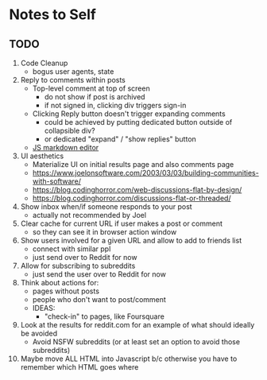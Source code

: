 # Notes to Self
## TODO
1. Code Cleanup
    - bogus user agents, state
1. Reply to comments within posts
    - Top-level comment at top of screen
        - do not show if post is archived
        - if not signed in, clicking div triggers sign-in
    - Clicking Reply button doesn't trigger expanding comments
        - could be achieved by putting dedicated button outside of collapsible div?
        - or dedicated "expand" / "show replies" button
    - [JS markdown editor](https://simplemde.com/)
1. UI aesthetics
    - Materialize UI on initial results page and also comments page
    - https://www.joelonsoftware.com/2003/03/03/building-communities-with-software/
    - https://blog.codinghorror.com/web-discussions-flat-by-design/
    - https://blog.codinghorror.com/discussions-flat-or-threaded/
1. Show inbox when/if someone responds to your post
    - actually not recommended by Joel
1. Clear cache for current URL if user makes a post or comment
    - so they can see it in browser action window
1. Show users involved for a given URL and allow to add to friends list
    - connect with similar ppl
    - just send over to Reddit for now
1. Allow for subscribing to subreddits
    - just send the user over to Reddit for now
1. Think about actions for:
    - pages without posts
    - people who don't want to post/comment
    - IDEAS:
        - "check-in" to pages, like Foursquare
1. Look at the results for reddit.com for an example of what should ideally be avoided
    - Avoid NSFW subreddits (or at least set an option to avoid those subreddits)
1. Maybe move ALL HTML into Javascript b/c otherwise you have to remember which HTML goes where
